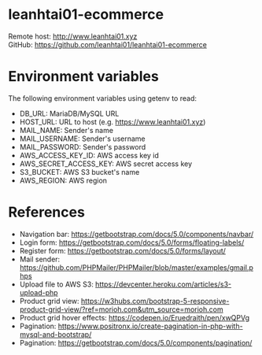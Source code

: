 # leanhtai01-ecommerce
Remote host: http://www.leanhtai01.xyz <br>
GitHub: https://github.com/leanhtai01/leanhtai01-ecommerce <br>

# Environment variables
The following environment variables using getenv to read:
- DB_URL: MariaDB/MySQL URL
- HOST_URL: URL to host (e.g. https://www.leanhtai01.xyz)
- MAIL_NAME: Sender's name
- MAIL_USERNAME: Sender's username
- MAIL_PASSWORD: Sender's password
- AWS_ACCESS_KEY_ID: AWS access key id
- AWS_SECRET_ACCESS_KEY: AWS secret access key
- S3_BUCKET: AWS S3 bucket's name
- AWS_REGION: AWS region

# References
- Navigation bar: https://getbootstrap.com/docs/5.0/components/navbar/
- Login form: https://getbootstrap.com/docs/5.0/forms/floating-labels/
- Register form: https://getbootstrap.com/docs/5.0/forms/layout/
- Mail sender: https://github.com/PHPMailer/PHPMailer/blob/master/examples/gmail.phps
- Upload file to AWS S3: https://devcenter.heroku.com/articles/s3-upload-php
- Product grid view: https://w3hubs.com/bootstrap-5-responsive-product-grid-view/?ref=morioh.com&utm_source=morioh.com
- Product grid hover effects: https://codepen.io/Eruedraith/pen/xwQPVg
- Pagination: https://www.positronx.io/create-pagination-in-php-with-mysql-and-bootstrap/
- Pagination: https://getbootstrap.com/docs/5.0/components/pagination/

